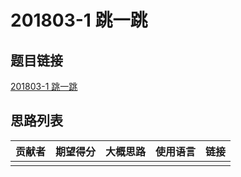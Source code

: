 # 201803-1 跳一跳

## 题目链接

[201803-1 跳一跳](http://118.190.20.162/view.page?gpid=T73)

## 思路列表

| 贡献者 | 期望得分 | 大概思路 | 使用语言 | 链接 |
| :-: | :-: | :-: | :-: | :-: | 
|  |  |  |  |  |
